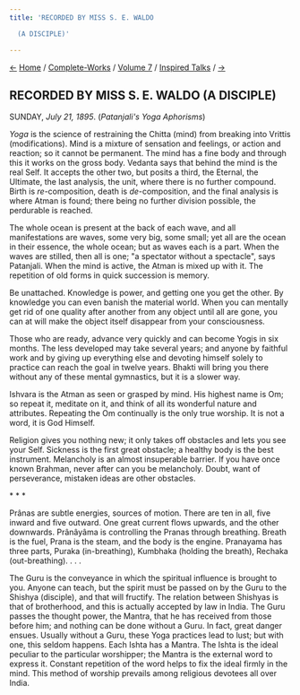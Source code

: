 ```yaml
---
title: 'RECORDED BY MISS S. E. WALDO

  (A DISCIPLE)'

---
```

<div>

[←](28_saturday_july_20.htm) [Home](../../../index.htm) /
[Complete-Works](../../complete_works.htm) / [Volume
7](../volume_7_contents.htm) / [Inspired
Talks](inspired_talks_contents.htm) / [→](30_tuesday_july_23.htm)

  

## RECORDED BY MISS S. E. WALDO (A DISCIPLE)

SUNDAY, *July 21, 1895*. (*Patanjali's Yoga Aphorisms*)

*Yoga* is the science of restraining the Chitta (mind) from breaking
into Vrittis (modifications). Mind is a mixture of sensation and
feelings, or action and reaction; so it cannot be permanent. The mind
has a fine body and through this it works on the gross body. Vedanta
says that behind the mind is the real Self. It accepts the other two,
but posits a third, the Eternal, the Ultimate, the last analysis, the
unit, where there is no further compound. Birth is *re*-composition,
death is *de*-composition, and the final analysis is where Atman is
found; there being no further division possible, the perdurable is
reached.

The whole ocean is present at the back of each wave, and all
manifestations are waves, some very big, some small; yet all are the
ocean in their essence, the whole ocean; but as waves each is a part.
When the waves are stilled, then all is one; "a spectator without a
spectacle", says Patanjali. When the mind is active, the Atman is mixed
up with it. The repetition of old forms in quick succession is memory.

Be unattached. Knowledge is power, and getting one you get the other. By
knowledge you can even banish the material world. When you can mentally
get rid of one quality after another from any object until all are gone,
you can at will make the object itself disappear from your
consciousness.

Those who are ready, advance very quickly and can become Yogis in six
months. The less developed may take several years; and anyone by
faithful work and by giving up everything else and devoting himself
solely to practice can reach the goal in twelve years. Bhakti will bring
you there without any of these mental gymnastics, but it is a slower
way.

Ishvara is the Atman as seen or grasped by mind. His highest name is Om;
so repeat it, meditate on it, and think of all its wonderful nature and
attributes. Repeating the Om continually is the only true worship. It is
not a word, it is God Himself.

Religion gives you nothing new; it only takes off obstacles and lets you
see your Self. Sickness is the first great obstacle; a healthy body is
the best instrument. Melancholy is an almost insuperable barrier. If you
have once known Brahman, never after can you be melancholy. Doubt, want
of perseverance, mistaken ideas are other obstacles.

\*            \*            \*

Prânas are subtle energies, sources of motion. There are ten in all,
five inward and five outward. One great current flows upwards, and the
other downwards. Prânâyâma is controlling the Pranas through breathing.
Breath is the fuel, Prana is the steam, and the body is the engine.
Pranayama has three parts, Puraka (in-breathing), Kumbhaka (holding the
breath), Rechaka (out-breathing). . . .

The Guru is the conveyance in which the spiritual influence is brought
to you. Anyone can teach, but the spirit must be passed on by the Guru
to the Shishya (disciple), and that will fructify. The relation between
Shishyas is that of brotherhood, and this is actually accepted by law in
India. The Guru passes the thought power, the Mantra, that he has
received from those before him; and nothing can be done without a Guru.
In fact, great danger ensues. Usually without a Guru, these Yoga
practices lead to lust; but with one, this seldom happens. Each Ishta
has a Mantra. The Ishta is the ideal peculiar to the particular
worshipper; the Mantra is the external word to express it. Constant
repetition of the word helps to fix the ideal firmly in the mind. This
method of worship prevails among religious devotees all over India.

</div>
